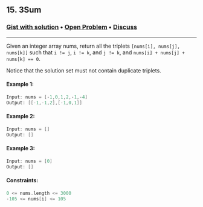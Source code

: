 ## 15. 3Sum

### [Gist with solution](https://gist.github.com/asahiocean/ad5b43fc2fefa424cbd627395fd3b157) • [Open Problem](https://leetcode.com/problems/3sum) • [Discuss](https://vk.cc/c3HVzi)

-------

Given an integer array nums, return all the triplets ```[nums[i], nums[j], nums[k]]``` such that ```i != j```, ```i != k```, and ```j != k```, and ```nums[i] + nums[j] + nums[k] == 0```.

Notice that the solution set must not contain duplicate triplets.

#### Example 1:
```swift
Input: nums = [-1,0,1,2,-1,-4]
Output: [[-1,-1,2],[-1,0,1]]
```

#### Example 2:
```swift
Input: nums = []
Output: []
```

#### Example 3:
```swift
Input: nums = [0]
Output: []
``` 

#### Constraints:
```swift
0 <= nums.length <= 3000
-105 <= nums[i] <= 105
```
